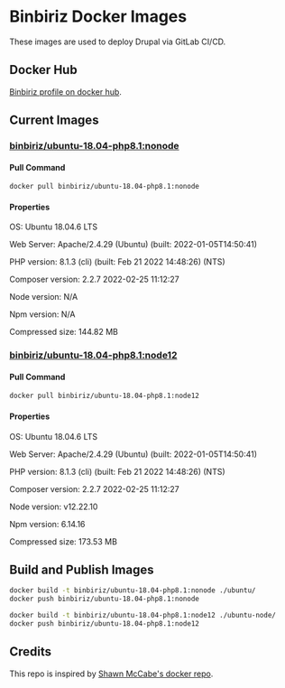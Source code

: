 # Binbiriz Docker Images

These images are used to deploy Drupal via GitLab CI/CD.

## Docker Hub

[Binbiriz profile on docker hub](https://hub.docker.com/u/binbiriz).

## Current Images

### [binbiriz/ubuntu-18.04-php8.1:nonode](https://hub.docker.com/layers/binbiriz/ubuntu-18.04-php8.1/nonode/images/sha256-14cca2d02e988cd22cfded109aa60f6597d1934a2f30ae75b2175e1e3243e1d4?context=repo)

#### Pull Command

```bash
docker pull binbiriz/ubuntu-18.04-php8.1:nonode
```

#### Properties

OS: Ubuntu 18.04.6 LTS

Web Server: Apache/2.4.29 (Ubuntu) (built: 2022-01-05T14:50:41)

PHP version: 8.1.3 (cli) (built: Feb 21 2022 14:48:26) (NTS)

Composer version: 2.2.7 2022-02-25 11:12:27

Node version: N/A

Npm version: N/A

Compressed size: 144.82 MB

### [binbiriz/ubuntu-18.04-php8.1:node12](https://hub.docker.com/layers/binbiriz/ubuntu-18.04-php8.1/node12/images/sha256-d89d5a36643977de1298c4b02b4eccdf29aade0a688903f96f6eb19a6a6a09cd?context=repo)

#### Pull Command

```bash
docker pull binbiriz/ubuntu-18.04-php8.1:node12
```

#### Properties

OS: Ubuntu 18.04.6 LTS

Web Server: Apache/2.4.29 (Ubuntu) (built: 2022-01-05T14:50:41)

PHP version: 8.1.3 (cli) (built: Feb 21 2022 14:48:26) (NTS)

Composer version: 2.2.7 2022-02-25 11:12:27

Node version: v12.22.10

Npm version: 6.14.16

Compressed size: 173.53 MB

## Build and Publish Images

```bash
docker build -t binbiriz/ubuntu-18.04-php8.1:nonode ./ubuntu/
docker push binbiriz/ubuntu-18.04-php8.1:nonode

docker build -t binbiriz/ubuntu-18.04-php8.1:node12 ./ubuntu-node/
docker push binbiriz/ubuntu-18.04-php8.1:node12
```

## Credits

This repo is inspired by [Shawn McCabe's docker repo](https://github.com/smmccabe/docker).
